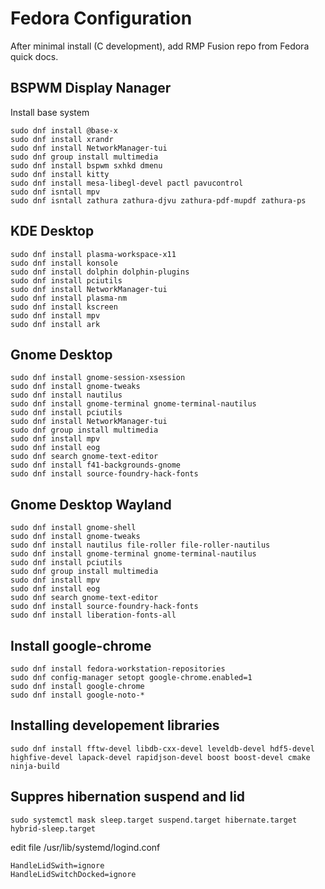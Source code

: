 # Fedora Configuration
After minimal install (C development), add RMP Fusion repo from Fedora quick docs.

## BSPWM Display Nanager
Install base system
```
sudo dnf install @base-x
sudo dnf install xrandr
sudo dnf install NetworkManager-tui
sudo dnf group install multimedia
sudo dnf install bspwm sxhkd dmenu
sudo dnf install kitty
sudo dnf install mesa-libegl-devel pactl pavucontrol
sudo dnf isntall mpv
sudo dnf isntall zathura zathura-djvu zathura-pdf-mupdf zathura-ps
```

## KDE Desktop
```
sudo dnf install plasma-workspace-x11
sudo dnf install konsole
sudo dnf install dolphin dolphin-plugins
sudo dnf install pciutils
sudo dnf install NetworkManager-tui
sudo dnf install plasma-nm
sudo dnf install kscreen
sudo dnf install mpv
sudo dnf install ark
```
## Gnome Desktop
```
sudo dnf install gnome-session-xsession
sudo dnf install gnome-tweaks
sudo dnf install nautilus
sudo dnf install gnome-terminal gnome-terminal-nautilus
sudo dnf install pciutils
sudo dnf install NetworkManager-tui
sudo dnf group install multimedia
sudo dnf install mpv
sudo dnf install eog
sudo dnf search gnome-text-editor
sudo dnf install f41-backgrounds-gnome
sudo dnf install source-foundry-hack-fonts
```
## Gnome Desktop Wayland
```
sudo dnf install gnome-shell
sudo dnf install gnome-tweaks
sudo dnf install nautilus file-roller file-roller-nautilus
sudo dnf install gnome-terminal gnome-terminal-nautilus
sudo dnf install pciutils
sudo dnf group install multimedia
sudo dnf install mpv
sudo dnf install eog
sudo dnf search gnome-text-editor
sudo dnf install source-foundry-hack-fonts
sudo dnf install liberation-fonts-all
```
## Install google-chrome
```
sudo dnf install fedora-workstation-repositories
sudo dnf config-manager setopt google-chrome.enabled=1
sudo dnf install google-chrome
sudo dnf install google-noto-*
```


## Installing developement libraries
```
sudo dnf install fftw-devel libdb-cxx-devel leveldb-devel hdf5-devel highfive-devel lapack-devel rapidjson-devel boost boost-devel cmake ninja-build
```

## Suppres hibernation suspend and lid
```
sudo systemctl mask sleep.target suspend.target hibernate.target hybrid-sleep.target
```
edit file /usr/lib/systemd/logind.conf
```
HandleLidSwith=ignore
HandleLidSwitchDocked=ignore
```
